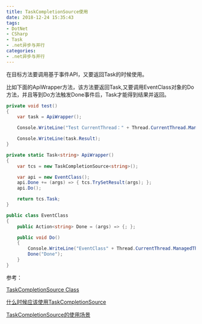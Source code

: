 ```yaml
---
title: TaskCompletionSource使用
date: 2018-12-24 15:35:43
tags:
- DotNet
- CSharp
- Task
- .net异步与并行
categories: 
- .net异步与并行
---
```

在目标方法要调用基于事件API，又要返回Task的时候使用。

比如下面的ApiWrapper方法，该方法要返回Task<string>,又要调用EventClass对象的Do方法，并且等到Do方法触发Done事件后，Task才能得到结果并返回。

```cs
private void test()
{
    var task = ApiWrapper();

    Console.WriteLine("Test CurrentThread：" + Thread.CurrentThread.ManagedThreadId);

    Console.WriteLine(task.Result);
}

private static Task<string> ApiWrapper()
{
    var tcs = new TaskCompletionSource<string>();

    var api = new EventClass();
    api.Done += (args) => { tcs.TrySetResult(args); };
    api.Do();

    return tcs.Task;
}

public class EventClass
{
    public Action<string> Done = (args) => {; };

    public void Do()
    {
        Console.WriteLine("EventClass" + Thread.CurrentThread.ManagedThreadId);
        Done("Done");
    }
}
```

参考：

[TaskCompletionSource<TResult> Class](https://docs.microsoft.com/zh-cn/dotnet/api/system.threading.tasks.taskcompletionsource-1?view=netframework-4.7.2)

[什么时候应该使用TaskCompletionSource<T>](https://cloud.tencent.com/developer/ask/72340)

[TaskCompletionSource的使用场景](https://www.cnblogs.com/1zhk/p/5399538.html)